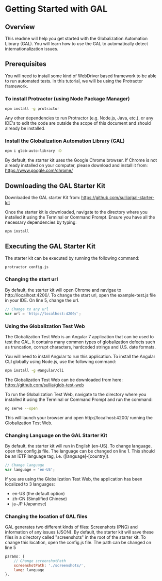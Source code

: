 # Getting Started with GAL

## Overview
This readme will help you get started with the Globalization Automation Library (GAL). You will learn how to use the GAL to automatically detect internationalization issues.

## Prerequisites
You will need to install some kind of WebDriver based framework to be able to run automated tests. In this tutorial, we will be using the Protractor framework. 

### To install Protractor (using Node Package Manager)
```bash
npm install -g protractor
```

Any other dependencies to run Protractor (e.g. Node.js, Java, etc.), or any IDE's to edit the code are outside the scope of this document and should already be installed.

### Install the Globalization Automation Library (GAL)
```bash
npm i glob-auto-library -D
```

By default, the starter kit uses the Google Chrome browser. If Chrome is not already installed on your computer, please download and install it from:
https://www.google.com/chrome/


## Downloading the GAL Starter Kit
Downloaded the GAL starter Kit from:
https://github.com/sullia/gal-starter-kit

Once the starter kit is downloaded, navigate to the directory where you installed it using the Terminal or Command Prompt. Ensure you have all the necessary dependencies by typing:
```bash
npm install
```

## Executing the GAL Starter Kit
The starter kit can be executed by running the following command:
```bash
protractor config.js
```

### Changing the start url
By default, the starter kit will open Chrome and navigae to http://localhost:4200/. To change the start url, open the example-test.js file in your IDE. On line 5, change the url.
```javascript
// Change to any url
var url = 'http://localhost:4200/';
```

### Using the Globalization Test Web
The Globalization Test Web is an Angular 7 application that can be used to test the GAL. It contains many common types of globalization defects such as truncation, corrupt characters, hardcoded strings and U.S. date formats.

You will need to install Angular to run this application. To install the Angular CLI globally using Node.js, use the following command:
```bash
npm install -g @angular/cli 
```

The Globalization Test Web can be downloaded from here:
https://github.com/sullia/glob-test-web

To run the Globalization Test Web, navigate to the directory where you installed it using the Terminal or Command Prompt and run the command:
```bash
ng serve --open
```

This will launch your browser and open http://localhost:4200/ running the Globalization Test Web.

### Changing Language on the GAL Starter Kit
By default, the starter kit will run in English (en-US). To change language, open the config.js file. The language can be changed on line 1. This should be an IETF language tag, i.e. ([language]-[country]).
```javascript
// Change language
var language = 'en-US';
```

If you are using the Globalization Test Web, the application has been localized to 3 languages:
* en-US (the default option)
* zh-CN (Simplified Chinese)
* ja-JP (Japanese)

### Changing the location of GAL files
GAL generates two different kinds of files: Screenshots (PNG) and information of any issues (JSON). By default, the starter kit will save these files in a directory called "screenshots" in the root of the starter kit. To change this location, open the config.js file. The path can be changed on line 5
```javascript
params: {
    // Change screenshotPath
    screenshotPath: './screenshots/',
    lang: language
},
```
